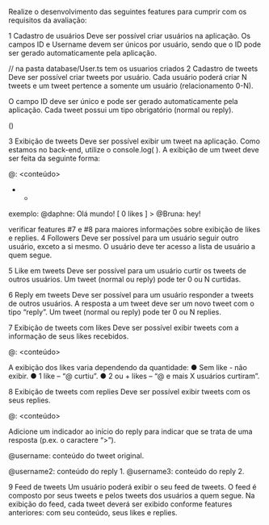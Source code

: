 Realize o desenvolvimento das seguintes features para cumprir com os requisitos da avaliação:

1 Cadastro de usuários
Deve ser possível criar usuários na aplicação. Os campos ID e Username devem ser únicos por usuário, sendo que o ID pode ser gerado automaticamente pela aplicação.

  // na pasta database/User.ts tem os usuarios criados 
2 Cadastro de tweets
Deve ser possível criar tweets por usuário. Cada usuário poderá criar N tweets e um tweet pertence a somente um usuário (relacionamento 0-N).

O campo ID deve ser único e pode ser gerado automaticamente pela aplicação. Cada tweet possui um tipo obrigatório (normal ou reply).

()

3 Exibição de tweets
Deve ser possível exibir um tweet na aplicação. Como estamos no back-end, utilize o console.log( ). A exibição de um tweet deve ser feita da seguinte forma:

@: <conteúdo>

* *

exemplo: @daphne: Olá mundo! [ 0 likes ] > @Bruna: hey!

verificar features #7 e #8 para maiores informações sobre exibição de likes e replies.
4 Followers
Deve ser possível para um usuário seguir outro usuário, exceto a si mesmo. O usuário deve ter acesso a lista de usuário a quem segue.

5 Like em tweets
Deve ser possível para um usuário curtir os tweets de outros usuários. Um tweet (normal ou reply) pode ter 0 ou N curtidas.

6 Reply em tweets
Deve ser possível para um usuário responder a tweets de outros usuários. A resposta a um tweet deve ser um novo tweet com o tipo “reply”. Um tweet (normal ou reply) pode ter 0 ou N replies.

7 Exibição de tweets com likes
Deve ser possível exibir tweets com a informação de seus likes recebidos.

@: <conteúdo>

A exibição dos likes varia dependendo da quantidade: ● Sem like - não exibir. ● 1 like – “@ curtiu”. ● 2 ou + likes – “@ e mais X usuários curtiram”.

8 Exibição de tweets com replies
Deve ser possível exibir tweets com os seus replies.

@: <conteúdo>

Adicione um indicador ao início do reply para indicar que se trata de uma resposta (p.ex. o caractere “>”).

@username: conteúdo do tweet original.

@username2: conteúdo do reply 1. @username3: conteúdo do reply 2.

9 Feed de tweets
Um usuário poderá exibir o seu feed de tweets. O feed é composto por seus tweets e pelos tweets dos usuários a quem segue. Na exibição do feed, cada tweet deverá ser exibido conforme features anteriores: com seu conteúdo, seus likes e replies.